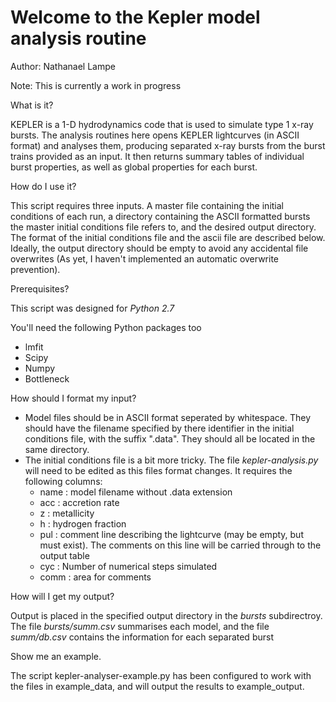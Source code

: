 Welcome to the Kepler model analysis routine
============================================

Author: Nathanael Lampe

Note: This is currently a work in progress

What is it?

KEPLER is a 1-D hydrodynamics code that is used to simulate type 1
x-ray bursts. The analysis routines here opens KEPLER lightcurves
(in ASCII format) and analyses them, producing separated x-ray 
bursts from the burst trains provided as an input. It then returns
summary tables of individual burst properties, as well as global 
properties for each burst.


How do I use it?

This script requires three inputs. A master file containing the initial
conditions of each run, a directory containing the ASCII formatted
bursts the master initial conditions file refers to, and the desired 
output directory. The format of the initial conditions file and the 
ascii file are described below. Ideally, the output directory should
be empty to avoid any accidental file overwrites (As yet, I haven't
implemented an automatic overwrite prevention).

Prerequisites?

This script was designed for *Python 2.7*

You'll need the following Python packages too
 * lmfit
 * Scipy
 * Numpy
 * Bottleneck


How should I format my input?

 * Model files should be in ASCII format seperated by whitespace. They should 
   have the filename specified by there identifier in the initial conditions
   file, with the suffix ".data". They should all be located in the same 
   directory.
 * The initial conditions file is a bit more tricky. The file
   *kepler-analysis.py* will need to be edited as this files format changes.
   It requires the following columns:
   - name : model filename without .data extension
   - acc  : accretion rate
   - z    : metallicity
   - h    : hydrogen fraction
   - pul  : comment line describing the lightcurve (may be empty, but must 
     exist). The comments on this line will be carried through to the output table
   - cyc  : Number of numerical steps simulated 
   - comm : area for comments


How will I get my output?

Output is placed in the specified output directory in the *bursts* subdirectroy.
The file *bursts/summ.csv* summarises each model, and the file *summ/db.csv*
contains the information for each separated burst

Show me an example.

The script kepler-analyser-example.py has been configured to work with the
files in example\_data, and will output the results to example\_output.
